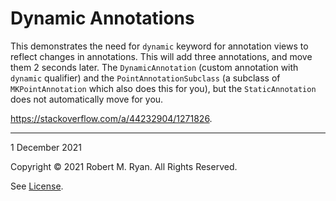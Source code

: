 #  Dynamic Annotations

This demonstrates the need for `dynamic` keyword for annotation views to reflect changes in annotations.
This will add three annotations, and move them 2 seconds later. The `DynamicAnnotation` (custom 
annotation with `dynamic` qualifier) and the `PointAnnotationSubclass` (a subclass of `MKPointAnnotation`
which also does this for you), but the `StaticAnnotation` does not automatically move for you.

https://stackoverflow.com/a/44232904/1271826.

---

1 December 2021

Copyright © 2021 Robert M. Ryan. All Rights Reserved.

See [License](LICENSE.md).

